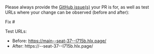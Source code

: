 Please always provide the [GitHub issue(s)](../issues) your PR is for, as well as test URLs where your change can be observed (before and after):

Fix #<gh-issue-id>

Test URLs:
- Before: https://main--seat-37--l715b.hlx.page/
- After: https://<branch>--seat-37--l715b.hlx.page/
